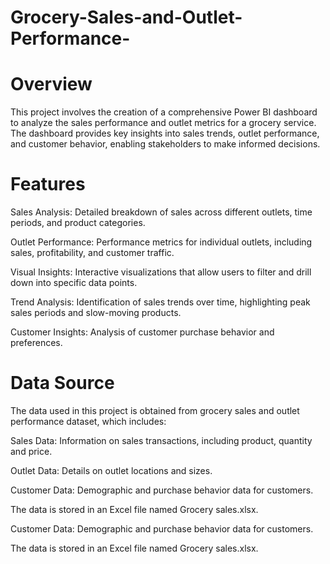 # Grocery-Sales-and-Outlet-Performance-
# Overview
This project involves the creation of a comprehensive Power BI dashboard to analyze the sales performance and outlet metrics for a grocery service. The dashboard provides key insights into sales trends, outlet performance, and customer behavior, enabling stakeholders to make informed decisions.

# Features
Sales Analysis: Detailed breakdown of sales across different outlets, time periods, and product categories.

Outlet Performance: Performance metrics for individual outlets, including sales, profitability, and customer traffic.

Visual Insights: Interactive visualizations that allow users to filter and drill down into specific data points.

Trend Analysis: Identification of sales trends over time, highlighting peak sales periods and slow-moving products.

Customer Insights: Analysis of customer purchase behavior and preferences.

# Data Source
The data used in this project is obtained from grocery sales and outlet performance dataset, which includes:

Sales Data: Information on sales transactions, including product, quantity and price.

Outlet Data: Details on outlet locations and sizes.

Customer Data: Demographic and purchase behavior data for customers.

The data is stored in an Excel file named Grocery sales.xlsx.

Customer Data: Demographic and purchase behavior data for customers.

The data is stored in an Excel file named Grocery sales.xlsx.



